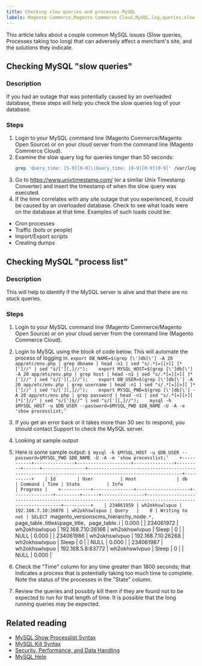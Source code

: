 ```yaml
---
title: Checking slow queries and processes MySQL
labels: Magento Commerce,Magento Commerce Cloud,MySQL,log,queries,slow,troubleshooting,Adobe Commerce
---
```


This article talks about a couple common MySQL issues (Slow queries, Processes taking too long) that can adversely affect a merchant's site, and the solutions they indicate.

## Checking MySQL "slow queries"

### Description

If you had an outage that was potentially caused by an overloaded database, these steps will help you check the slow queries log of your database.

### Steps

1. Login to your MySQL command line (Magento Commerce/Magento Open Source) or on your cloud server from the command line (Magento Commerce Cloud).
1. Examine the slow query log for queries longer than 50 seconds:
   ```bash
   grep 'Query_time: [5-9][0-9]\|Query_time: [0-9][0-9][0-9]' /var/log/mysql/mysql-slow.log -A 3    
   ```    
1. Go to <https://www.unixtimestamp.com/> (or a similar Unix Timestamp Converter) and insert the timestamp of when the slow query was executed.
1. If the time correlates with any site outage that you experienced, it could be caused by an overloaded database.  Check to see what loads were on the database at that time. Examples of such loads could be:

* Cron processes
* Traffic (bots or people)
* Import/Export scripts
* Creating dumps

## Checking MySQL "process list"

### Description

This will help to identify if the MySQL server is alive and that there are no stuck queries.

### Steps

1. Login to your MySQL command line (Magento Commerce/Magento Open Source) or on your cloud server from the command line (Magento Commerce Cloud).
1. Login to MySQL using the block of code below. This will automate the process of logging in.     `export DB_NAME=$(grep [\']db[\'] -A 20 app/etc/env.php | grep dbname | head -n1 | sed "s/.*[=][>][ ]*[']//" | sed "s/['][,]//");    export MYSQL_HOST=$(grep [\']db[\'] -A 20 app/etc/env.php | grep host | head -n1 | sed "s/.*[=][>][ ]*[']//" | sed "s/['][,]//");    export DB_USER=$(grep [\']db[\'] -A 20 app/etc/env.php | grep username | head -n1 | sed "s/.*[=][>][ ]*[']//" | sed "s/['][,]//");    export MYSQL_PWD=$(grep [\']db[\'] -A 20 app/etc/env.php | grep password | head -n1 | sed "s/.*[=][>][ ]*[']//" | sed "s/[']$//" | sed "s/['][,]//");    mysql -h $MYSQL_HOST -u $DB_USER --password=$MYSQL_PWD $DB_NAME -U -A -e 'show processlist;'`     
1. If you get an error back or it takes more than 30 sec to respond, you should contact Support to check the MySQL server.
1. Looking at sample output

1. Here is some sample output:     `$ mysql -h $MYSQL_HOST -u $DB_USER --password=$MYSQL_PWD $DB_NAME -U -A -e 'show processlist;'    +-----------+---------------+--------------------+---------------+---------+------+----------------+------------------------------------------------------------------------------------------------------+----------+    | Id        | User          | Host               | db            | Command | Time | State          | Info                                                                                                 | Progress |    +-----------+---------------+--------------------+---------------+---------+------+----------------+------------------------------------------------------------------------------------------------------+----------+    | 234061959 | wh2okhswlvpuo | 192.168.7.10:26076 | wh2okhswlvpuo | Query   |    0 | Writing to net | SELECT `magento_versionscms_hierarchy_node`.*, `page_table`.`title` AS `page_title`, `page_table`.`i |    0.000 |    | 234061972 | wh2okhswlvpuo | 192.168.7.10:26166 | wh2okhswlvpuo | Sleep   |    0 |                | NULL                                                                                                 |    0.000 |    | 234061986 | wh2okhswlvpuo | 192.168.7.10:26268 | wh2okhswlvpuo | Sleep   |    0 |                | NULL                                                                                                 |    0.000 |    | 234061987 | wh2okhswlvpuo | 192.168.5.8:63772  | wh2okhswlvpuo | Sleep   |    0 |                | NULL                                                                                                 |    0.000 |`     
1. Check the "Time" column for any time greater than 1800 seconds; that indicates a process that is potentially taking too much time to complete. Note the status of the processes in the "State" column.
1. Review the queries and possibly kill them if they are found not to be expected to run for that length of time. It is possible that the long running queries may be expected.


## Related reading

* [MySQL Show Processlist Syntax](https://dev.mysql.com/doc/refman/8.0/en/show-processlist.html)
* [MySQL Kill Syntax](https://dev.mysql.com/doc/refman/8.0/en/kill.html)
* [Security, Performance, and Data Handling](https://devdocs.magento.com/guides/v2.3/ext-best-practices/extension-coding/security-performance-data-bp.html)
* [MySQL Help](https://devdocs.magento.com/guides/v2.3/install-gde/prereq/mysql.html)
